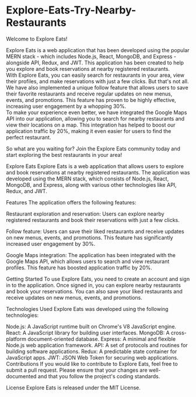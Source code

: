# Explore-Eats-Try-Nearby-Restaurants

Welcome to Explore Eats! <br>

Explore Eats is a web application that has been developed using the popular MERN stack - which includes Node.js, React, MongoDB, and Express - alongside API, Redux, and JWT. This application has been created to help you explore and book reservations at nearby registered restaurants.
<br>
With Explore Eats, you can easily search for restaurants in your area, view their profiles, and make reservations with just a few clicks. But that's not all. We have also implemented a unique follow feature that allows users to save their favorite restaurants and receive regular updates on new menus, events, and promotions. This feature has proven to be highly effective, increasing user engagement by a whopping 30%.
<br>
To make your experience even better, we have integrated the Google Maps API into our application, allowing you to search for nearby restaurants and view their locations on a map. This integration has helped to boost our application traffic by 20%, making it even easier for users to find the perfect restaurant.
<br>

So what are you waiting for? Join the Explore Eats community today and start exploring the best restaurants in your area! <br>

Explore Eats
Explore Eats is a web application that allows users to explore and book reservations at nearby registered restaurants. The application was developed using the MERN stack, which consists of Node.js, React, MongoDB, and Express, along with various other technologies like API, Redux, and JWT.

Features
The application offers the following features:

Restaurant exploration and reservation: Users can explore nearby registered restaurants and book their reservations with just a few clicks.

Follow feature: Users can save their liked restaurants and receive updates on new menus, events, and promotions. This feature has significantly increased user engagement by 30%.

Google Maps integration: The application has been integrated with the Google Maps API, which allows users to search and view restaurant profiles. This feature has boosted application traffic by 20%.

Getting Started
To use Explore Eats, you need to create an account and sign in to the application. Once signed in, you can explore nearby restaurants and book your reservations. You can also save your liked restaurants and receive updates on new menus, events, and promotions.

Technologies Used
Explore Eats was developed using the following technologies:

Node.js: A JavaScript runtime built on Chrome's V8 JavaScript engine.
React: A JavaScript library for building user interfaces.
MongoDB: A cross-platform document-oriented database.
Express: A minimal and flexible Node.js web application framework.
API: A set of protocols and routines for building software applications.
Redux: A predictable state container for JavaScript apps.
JWT: JSON Web Token for securing web applications.
Contributions
If you would like to contribute to Explore Eats, feel free to submit a pull request. Please ensure that your changes are well-documented and that you follow the project's coding standards.

License
Explore Eats is released under the MIT License.
